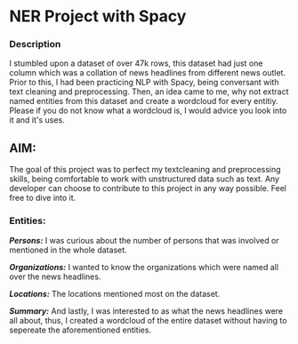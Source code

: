 # NER Project with Spacy

### Description
I stumbled upon a dataset of over 47k rows, this dataset had just one column which was a collation of news headlines from different news outlet. Prior to this, I had been practicing NLP with Spacy, being conversant with text cleaning and preprocessing. Then, an idea came to me, why not extract named entities from this dataset and create a wordcloud for every entitiy. Please if you do not know what a wordcloud is, I would advice you look into it and it's uses.


## AIM:
The goal of this project was to perfect my textcleaning and preprocessing skills, being comfortable to work with unstructured data such as text. Any developer can choose to contribute to this project in any way possible. Feel free to dive into it.

### Entities:
***Persons:*** I was curious about the number of persons that was involved or mentioned in the whole dataset.

***Organizations:*** I wanted to know the organizations which were named all over the news headlines.

***Locations:*** The locations mentioned most on the dataset.

***Summary:*** And lastly, I was interested to as what the news headlines were all about, thus, I created a wordcloud of the entire dataset without having to sepereate the aforementioned entities.

